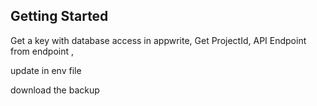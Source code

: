 ## Getting Started

Get a key with database access in appwrite,
Get ProjectId, API Endpoint from endpoint ,

update in env file

download the backup

